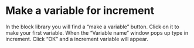 # Make a variable for increment

In the block library you will find a “make a variable” button. Click on it to make your first variable. When the “Variable name” window pops up type in increment. Click “OK” and a increment variable will appear.
